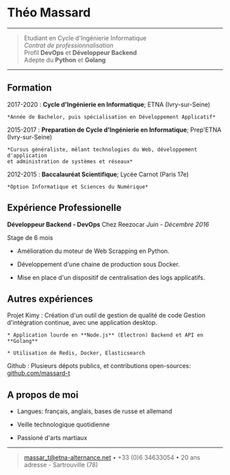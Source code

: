 Théo Massard
============

----

>  Etudiant en Cycle d'Ingénierie Informatique \
> *Contrat de professionnalisation*\
>  Profil **DevOps** et **Développeur Backend**\
>  Adepte du **Python** et **Golang**

----

Formation
---------

2017-2020
:   **Cycle d'Ingénierie en Informatique**; ETNA (Ivry-sur-Seine)

    *Année de Bachelor, puis spécialisation en Développement Applicatif*

2015-2017
:   **Preparation de Cycle d'Ingénierie en Informatique**; Prep'ETNA (Ivry-sur-Seine)

    *Cursus généraliste, mêlant technologies du Web, développement d'application
    et administration de systèmes et réseaux*

2012-2015
:   **Baccalauréat Scientifique**; Lycée Carnot (Paris 17e)

    *Option Informatique et Sciences du Numérique*

Expérience Professionelle
----------

**Développeur Backend - DevOps** Chez Reezocar *Juin - Décembre 2016*

Stage de 6 mois

* Amélioration du moteur de Web Scrapping en Python.

* Développement d'une chaine de production sous Docker.

* Mise en place d'un dispositif de centralisation des logs applicatifs.

Autres expériences
--------------------

Projet Kimy
:  Création d'un outil de gestion de qualité de code
   Gestion d'intégration continue, avec une application desktop.

    * Application lourde en **Node.js** (Electron) Backend et API en **Golang**

    * Utilisation de Redis, Docker, Elasticsearch

Github
:  Plusieurs dépots publics, et contributions open-sources: [github.com/massard-t](https://github.com/massard-t/)

A propos de moi
----------------------------------------

* Langues: français, anglais, bases de russe et allemand

* Veille technologique quotidienne

* Passioné d'arts martiaux


----

> <massar_t@etna-alternance.net> • +33 (0)6 34633054 • 20 ans\
> adresse - Sartrouville  (78)
